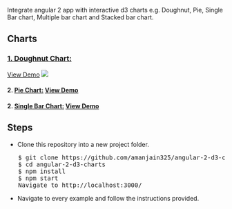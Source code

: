 Integrate angular 2 app with interactive d3 charts e.g. Doughnut, Pie, Single Bar chart, Multiple bar chart and Stacked bar chart.

<h2>Charts</h2>
<h3><a href="https://github.com/amanjain325/angular-2-d3-charts/tree/master/src/app/doughnut-chart">1. Doughnut Chart:</a></h3> <span> <a href="https://embed.plnkr.co/yb7541/">View Demo</a></span>
<img src="https://raw.githubusercontent.com/amanjain325/angular-2-d3-charts/master/src/assets/img/donut-chart-example.png" />


<h4>2. <a href="https://github.com/amanjain325/angular-2-d3-charts/tree/master/src/app/pie-chart">Pie Chart:</a>
 <a href="https://embed.plnkr.co/i3qi1z/">View Demo</a>
</h4>
<h4>2. <a href="https://github.com/amanjain325/angular-2-d3-charts/tree/master/src/app/single-bar-chart">Single Bar Chart:</a>
 <a href="https://embed.plnkr.co/i3qi1z/">View Demo</a>
</h4>


<h2>Steps</h2>
<ul>
  <li>Clone this repository into a new project folder.</li>
  </ul>
<pre>   $ git clone https://github.com/amanjain325/angular-2-d3-charts.git
   $ cd angular-2-d3-charts
   $ npm install
   $ npm start
   Navigate to http://localhost:3000/</pre>
   <ul>
  <li> Navigate to every example and follow the instructions provided.</li>
</ul>
